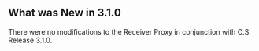 
## What was New in 3.1.0

There were no modifications to the Receiver Proxy in conjunction with O.S. Release 3.1.0.




